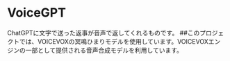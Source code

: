 # VoiceGPT
ChatGPTに文字で送った返事が音声で返してくれるものです。
##このプロジェクトでは、VOICEVOXの冥鳴ひまりモデルを使用しています。VOICEVOXエンジンの一部として提供される音声合成モデルを利用しています。

